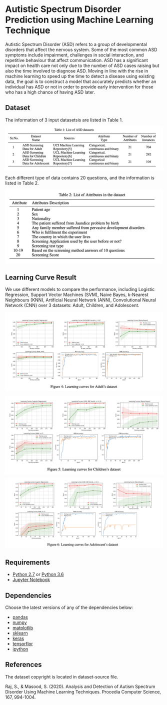 # Autistic Spectrum Disorder Prediction using Machine Learning Technique

Autistic Spectrum Disorder (ASD) refers to a group of developmental disorders that affect the nervous system. Some of the most common ASD symptoms include impairment, challenges in social interaction, and repetitive behaviour that affect communication. ASD has a significant impact on health care not only due to the number of ASD cases raising but also the time involved to diagnose ASD. Moving in line with the rise in machine learning to speed up the time to detect a disease using existing data, the goal is to construct a model that accurately predicts whether an individual has ASD or not in order to provide early intervention for those who has a high chance of having ASD later. 

## Dataset

The information of 3 input datasetsis are listed in Table 1.

![Dataset Instances](Images/dataset_instances.png)

Each different type of data contains 20 questions, and the information is listed in Table 2.

![Dataset Attribute](Images/dataset_attribute.png)

## Learning Curve Result

We use different models to compare the performance, including Logistic Regression, Support Vector Machines (SVM), Naive Bayes, k-Nearest Neighbours (KNN), Artificial Neural Network (ANN), Convolutional Neural Network (CNN) over 3 datasets: Adult, Children, and Adolescent. 

![Adult Learning Curve](Images\adult_learning_curve.png)

![Children Learning Curve](Images\children_learning_curve.png)

![Adolescent Learning Curve](Images\adolescent_learning_curve.png)

## Requirements

* [Python 2.7](https://www.python.org/download/releases/2.7/) or [Python 3.6](https://www.python.org/downloads/release/python-360/)
* [Jupyter Notebook](http://jupyter.org/)

## Dependencies

Choose the latest versions of any of the dependencies below:

* [pandas](https://pandas.pydata.org/)
* [numpy](http://www.numpy.org/)
* [matplotlib](https://matplotlib.org/)
* [sklearn](http://scikit-learn.org/stable/)
* [keras](https://keras.io/)
* [tensorflor](https://www.tensorflow.org/)
* [ipython](https://ipython.org/)

## References

The dataset copyright  is located in dataset-source file.

Raj, S., & Masood, S. (2020). Analysis and Detection of Autism Spectrum Disorder Using Machine Learning Techniques. Procedia Computer Science, 167, 994-1004.
